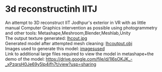 # 3d reconstructinh IITJ
 An attempt to 3D reconstruct IIT Jodhpur's exterior in VR with as little manual Computer Graphics intervention as possible using photogrammetry and other tools: Metashape,Meshroom,Blender,Meshlab,Unity <br>
The output texture generated: [lhcout.jpg](https://github.com/himanchalsharmaa/3d-reconstruction-IITJ/blob/main/lhc%20output/lhcoutput.jpg) <br>
Generated model after attempted mesh cleaning: [lhcoutput.obj](https://github.com/himanchalsharmaa/3d-reconstruction-IITJ/blob/main/lhc%20output/lhcoutput.obj) <br>
Images used to generate this model: [imagesused](https://github.com/himanchalsharmaa/3d-reconstruction-IITJ/tree/main/lhc%20output/imagesused) <br>
Link to additional large files required to view the model in metashape+the demo of the model:
https://drive.google.com/file/d/1l6sOKJK_-_xPzqrsH0Je69y5lp4ifh7t/view?usp=sharing
